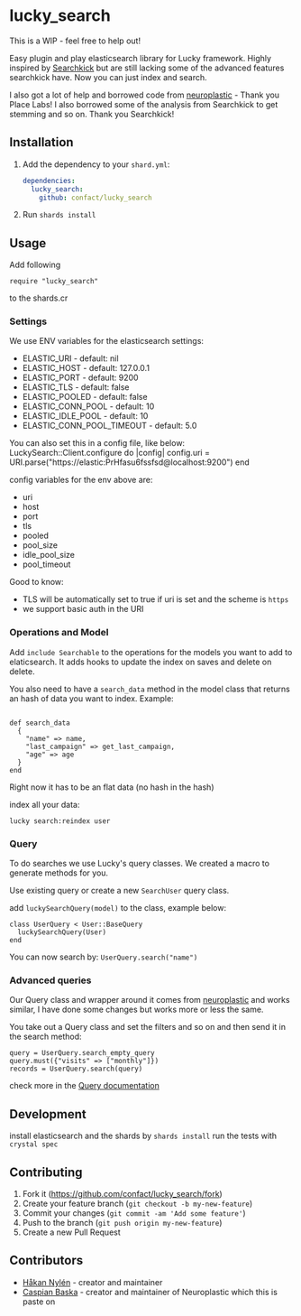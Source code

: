 # lucky_search
This is a WIP - feel free to help out!


Easy plugin and play elasticsearch library for Lucky framework. Highly inspired by [Searchkick](https://github.com/ankane/searchkick) but are still lacking some of the advanced features searchkick have. Now you can just index and search.

I also got a lot of help and borrowed code from [neuroplastic](https://github.com/place-labs/neuroplastic) - Thank you Place Labs!
I also borrowed some of the analysis from Searchkick to get stemming and so on. Thank you Searchkick!

## Installation

1. Add the dependency to your `shard.yml`:

   ```yaml
   dependencies:
     lucky_search:
       github: confact/lucky_search
   ```

2. Run `shards install`

## Usage

Add following
```crystal
require "lucky_search"
```
to the shards.cr

### Settings
We use ENV variables for the elasticsearch settings:
- ELASTIC_URI                 - default: nil
- ELASTIC_HOST                - default: 127.0.0.1
- ELASTIC_PORT                - default: 9200
- ELASTIC_TLS                 - default: false
- ELASTIC_POOLED              - default: false
- ELASTIC_CONN_POOL           - default: 10
- ELASTIC_IDLE_POOL           - default: 10
- ELASTIC_CONN_POOL_TIMEOUT   - default: 5.0

You can also set this in a config file, like below:
LuckySearch::Client.configure do |config|
  config.uri = URI.parse("https://elastic:PrHfasu6fssfsd@localhost:9200")
end

config variables for the env above are:
- uri
- host
- port
- tls
- pooled
- pool_size
- idle_pool_size
- pool_timeout

Good to know:
- TLS will be automatically set to true if uri is set and the scheme is `https`
- we support basic auth in the URI


### Operations and Model
Add `include Searchable` to the operations for the models you want to add to elaticsearch. It adds hooks to update the index on saves and delete on delete.


You also need to have a `search_data` method in the model class that returns an hash of data you want to index. Example:
```crystal

def search_data
  {
    "name" => name,
    "last_campaign" => get_last_campaign,
    "age" => age
  }
end
``` 

Right now it has to be an flat data (no hash in the hash)

index all your data:
```
lucky search:reindex user
```

### Query
To do searches we use Lucky's query classes. We created a macro to generate methods for you.

Use existing query or create a new `SearchUser` query class.

add `luckySearchQuery(model)` to the class, example below:

```crystal
class UserQuery < User::BaseQuery
  luckySearchQuery(User)
end
``` 

You can now search by: `UserQuery.search("name")`

### Advanced queries
Our Query class and wrapper around it comes from [neuroplastic](https://github.com/place-labs/neuroplastic) and works similar, I have done some changes but works more or less the same.

You take out a Query class and set the filters and so on and then send it in the search method:
```crystal
query = UserQuery.search_empty_query
query.must({"visits" => ["monthly"]})
records = UserQuery.search(query)
```

check more in the [Query documentation](https://confact.github.io/lucky_search/LuckySearch/Query.html)

## Development

install elasticsearch and the shards by `shards install`
run the tests with `crystal spec` 

## Contributing

1. Fork it (<https://github.com/confact/lucky_search/fork>)
2. Create your feature branch (`git checkout -b my-new-feature`)
3. Commit your changes (`git commit -am 'Add some feature'`)
4. Push to the branch (`git push origin my-new-feature`)
5. Create a new Pull Request

## Contributors

- [Håkan Nylén](https://github.com/confact) - creator and maintainer
- [Caspian Baska](https://github.com/Caspiano) - creator and maintainer of Neuroplastic which this is paste on
